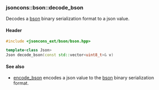 ### jsoncons::bson::decode_bson

Decodes a [bson](http://bsonspec.org/) binary serialization format to a json value.

#### Header
```c++
#include <jsoncons_ext/bson/bson.hpp>

template<class Json>
Json decode_bson(const std::vector<uint8_t>& v)
```

#### See also

- [encode_bson](encode_bson.md) encodes a json value to the [bson](http://bsonspec.org/) binary serialization format.


